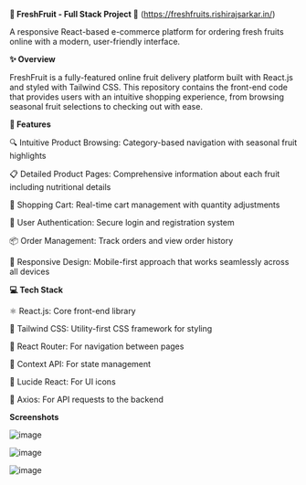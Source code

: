 **🍎 FreshFruit - Full Stack Project 🍓** (https://freshfruits.rishirajsarkar.in/)

A responsive React-based e-commerce platform for ordering fresh fruits online with a modern, user-friendly interface.



**✨ Overview**

FreshFruit is a fully-featured online fruit delivery platform built with React.js and styled with Tailwind CSS. This repository contains the front-end code that provides users with an intuitive shopping experience, from browsing seasonal fruit selections to checking out with ease.



**🚀 Features**

🔍 Intuitive Product Browsing: Category-based navigation with seasonal fruit highlights

📋 Detailed Product Pages: Comprehensive information about each fruit including nutritional details

🛒 Shopping Cart: Real-time cart management with quantity adjustments

🔐 User Authentication: Secure login and registration system

📦 Order Management: Track orders and view order history

📱 Responsive Design: Mobile-first approach that works seamlessly across all devices



**💻 Tech Stack**

⚛️ React.js: Core front-end library

🎨 Tailwind CSS: Utility-first CSS framework for styling

🧭 React Router: For navigation between pages

🔄 Context API: For state management

🔌 Lucide React: For UI icons

📡 Axios: For API requests to the backend


**Screenshots**

![image](https://github.com/user-attachments/assets/6e6516e8-f70f-4504-80de-561874708b45)


![image](https://github.com/user-attachments/assets/17f6b537-2955-497e-a73f-a9e44b75fc5c)


![image](https://github.com/user-attachments/assets/1592e4f1-1e0b-46ab-80a0-79e49f21ecc0)


